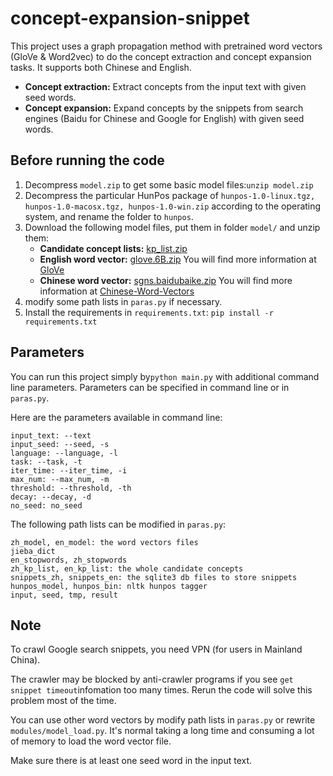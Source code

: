 # concept-expansion-snippet

This project uses a graph propagation method with pretrained word vectors (GloVe & Word2vec) to do the concept extraction and concept expansion tasks. It supports both Chinese and English.

- **Concept extraction:** Extract concepts from the input text with given seed words.
- **Concept expansion:** Expand concepts by the snippets from search engines (Baidu for Chinese and Google for English) with given seed words.

## Before running the code
1. Decompress `model.zip` to get some basic model files:`unzip model.zip`
2. Decompress the particular HunPos package of `hunpos-1.0-linux.tgz, hunpos-1.0-macosx.tgz, hunpos-1.0-win.zip` according to the operating system, and rename the folder to `hunpos`.
3. Download the following model files, put them in folder `model/` and unzip them:
   - **Candidate concept lists:** [kp_list.zip](http://lfs.aminer.cn/misc/moocdata/toolkit/kp_list.zip)
   - **English word vector:** [glove.6B.zip](http://lfs.aminer.cn/misc/moocdata/toolkit/glove.6B.zip) You will find more information at [GloVe](https://nlp.stanford.edu/projects/glove/)
   - **Chinese word vector:** [sgns.baidubaike.zip](http://lfs.aminer.cn/misc/moocdata/toolkit/sgns.baidubaike.zip) You will find more information at [Chinese-Word-Vectors](https://github.com/Embedding/Chinese-Word-Vectors)
4. modify some path lists in `paras.py` if necessary.
5. Install the requirements in `requirements.txt`: `pip install -r requirements.txt`

## Parameters

You can run this project simply by`python main.py` with additional command line parameters. Parameters can be specified in command line or in `paras.py`.

Here are the parameters available in command line:

```
input_text: --text
input_seed: --seed, -s
language: --language, -l
task: --task, -t
iter_time: --iter_time, -i
max_num: --max_num, -m
threshold: --threshold, -th
decay: --decay, -d
no_seed: no_seed
```

The following path lists can be modified in `paras.py`:

```
zh_model, en_model: the word vectors files
jieba_dict
en_stopwords, zh_stopwords
zh_kp_list, en_kp_list: the whole candidate concepts
snippets_zh, snippets_en: the sqlite3 db files to store snippets
hunpos_model, hunpos_bin: nltk hunpos tagger
input, seed, tmp, result
```

## Note

To crawl Google search snippets, you need VPN (for users in Mainland China). 

The crawler may be blocked by anti-crawler programs if you see `get snippet timeout`infomation too many times. Rerun the code will solve this problem most of the time.

You can use other word vectors by modify path lists in `paras.py` or rewrite `modules/model_load.py`. It's normal taking a long time and consuming a lot of memory to load the word vector file.

Make sure there is at least one seed word in the input text.